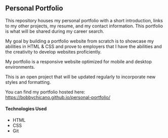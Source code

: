 ## Personal Portfolio

This repository houses my personal portfolio with a short introduction, links to my other projects, my resume, and my contact information. This portfolio is what will be shared during my career search.

My goal by building a portfolio website from scratch is to showcase my abilities in HTML & CSS and prove to employers that I have the abilities and the creativity to develop websites proficiently.

My portfolio is a responsive website optimized for mobile and desktop environments.

This is an open project that will be updated regularly to incorporate new styles and formatting.

You can find my portfolio hosted here: https://bobbychicano.github.io/personal-portfolio/

#### Technologies Used
  - HTML
  - CSS
  - Git
